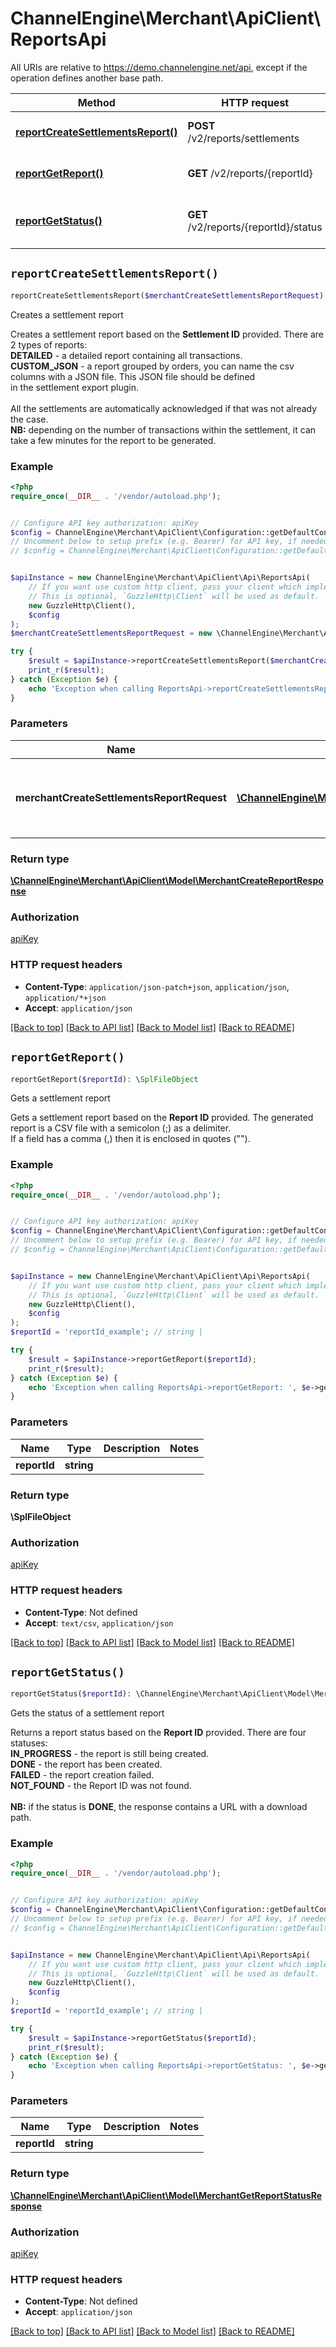 # ChannelEngine\Merchant\ApiClient\ReportsApi

All URIs are relative to https://demo.channelengine.net/api, except if the operation defines another base path.

| Method | HTTP request | Description |
| ------------- | ------------- | ------------- |
| [**reportCreateSettlementsReport()**](ReportsApi.md#reportCreateSettlementsReport) | **POST** /v2/reports/settlements | Creates a settlement report |
| [**reportGetReport()**](ReportsApi.md#reportGetReport) | **GET** /v2/reports/{reportId} | Gets a settlement report |
| [**reportGetStatus()**](ReportsApi.md#reportGetStatus) | **GET** /v2/reports/{reportId}/status | Gets the status of a settlement report |


## `reportCreateSettlementsReport()`

```php
reportCreateSettlementsReport($merchantCreateSettlementsReportRequest): \ChannelEngine\Merchant\ApiClient\Model\MerchantCreateReportResponse
```

Creates a settlement report

Creates a settlement report based on the **Settlement ID** provided. There are 2 types of reports:<br />**DETAILED** - a detailed report containing all transactions.<br />**CUSTOM_JSON** - a report grouped by orders, you can name the csv columns with a JSON file. This JSON file should be defined<br />in the settlement export plugin.<br /> <br />All the settlements are automatically acknowledged if that was not already the case.<br />**NB:** depending on the number of transactions within the settlement, it can take a few minutes for the report to be generated.

### Example

```php
<?php
require_once(__DIR__ . '/vendor/autoload.php');


// Configure API key authorization: apiKey
$config = ChannelEngine\Merchant\ApiClient\Configuration::getDefaultConfiguration()->setApiKey('apikey', 'YOUR_API_KEY');
// Uncomment below to setup prefix (e.g. Bearer) for API key, if needed
// $config = ChannelEngine\Merchant\ApiClient\Configuration::getDefaultConfiguration()->setApiKeyPrefix('apikey', 'Bearer');


$apiInstance = new ChannelEngine\Merchant\ApiClient\Api\ReportsApi(
    // If you want use custom http client, pass your client which implements `GuzzleHttp\ClientInterface`.
    // This is optional, `GuzzleHttp\Client` will be used as default.
    new GuzzleHttp\Client(),
    $config
);
$merchantCreateSettlementsReportRequest = new \ChannelEngine\Merchant\ApiClient\Model\MerchantCreateSettlementsReportRequest(); // \ChannelEngine\Merchant\ApiClient\Model\MerchantCreateSettlementsReportRequest | To provide settlementIds and type of report DETAILED or CUSTOM_JSON.

try {
    $result = $apiInstance->reportCreateSettlementsReport($merchantCreateSettlementsReportRequest);
    print_r($result);
} catch (Exception $e) {
    echo 'Exception when calling ReportsApi->reportCreateSettlementsReport: ', $e->getMessage(), PHP_EOL;
}
```

### Parameters

| Name | Type | Description  | Notes |
| ------------- | ------------- | ------------- | ------------- |
| **merchantCreateSettlementsReportRequest** | [**\ChannelEngine\Merchant\ApiClient\Model\MerchantCreateSettlementsReportRequest**](../Model/MerchantCreateSettlementsReportRequest.md)| To provide settlementIds and type of report DETAILED or CUSTOM_JSON. | |

### Return type

[**\ChannelEngine\Merchant\ApiClient\Model\MerchantCreateReportResponse**](../Model/MerchantCreateReportResponse.md)

### Authorization

[apiKey](../../README.md#apiKey)

### HTTP request headers

- **Content-Type**: `application/json-patch+json`, `application/json`, `application/*+json`
- **Accept**: `application/json`

[[Back to top]](#) [[Back to API list]](../../README.md#endpoints)
[[Back to Model list]](../../README.md#models)
[[Back to README]](../../README.md)

## `reportGetReport()`

```php
reportGetReport($reportId): \SplFileObject
```

Gets a settlement report

Gets a settlement report based on the **Report ID** provided. The generated report is a CSV file with a semicolon (;) as a delimiter.<br />If a field has a comma (,) then it is enclosed in quotes (\"\").

### Example

```php
<?php
require_once(__DIR__ . '/vendor/autoload.php');


// Configure API key authorization: apiKey
$config = ChannelEngine\Merchant\ApiClient\Configuration::getDefaultConfiguration()->setApiKey('apikey', 'YOUR_API_KEY');
// Uncomment below to setup prefix (e.g. Bearer) for API key, if needed
// $config = ChannelEngine\Merchant\ApiClient\Configuration::getDefaultConfiguration()->setApiKeyPrefix('apikey', 'Bearer');


$apiInstance = new ChannelEngine\Merchant\ApiClient\Api\ReportsApi(
    // If you want use custom http client, pass your client which implements `GuzzleHttp\ClientInterface`.
    // This is optional, `GuzzleHttp\Client` will be used as default.
    new GuzzleHttp\Client(),
    $config
);
$reportId = 'reportId_example'; // string | 

try {
    $result = $apiInstance->reportGetReport($reportId);
    print_r($result);
} catch (Exception $e) {
    echo 'Exception when calling ReportsApi->reportGetReport: ', $e->getMessage(), PHP_EOL;
}
```

### Parameters

| Name | Type | Description  | Notes |
| ------------- | ------------- | ------------- | ------------- |
| **reportId** | **string**|  | |

### Return type

**\SplFileObject**

### Authorization

[apiKey](../../README.md#apiKey)

### HTTP request headers

- **Content-Type**: Not defined
- **Accept**: `text/csv`, `application/json`

[[Back to top]](#) [[Back to API list]](../../README.md#endpoints)
[[Back to Model list]](../../README.md#models)
[[Back to README]](../../README.md)

## `reportGetStatus()`

```php
reportGetStatus($reportId): \ChannelEngine\Merchant\ApiClient\Model\MerchantGetReportStatusResponse
```

Gets the status of a settlement report

Returns a report status based on the **Report ID** provided. There are four statuses:<br />**IN_PROGRESS** - the report is still being created.<br />**DONE** - the report has been created.<br />**FAILED** - the report creation failed.<br />**NOT_FOUND** - the Report ID was not found.<br /> <br />**NB:** if the status is **DONE**, the response contains a URL with a download path.

### Example

```php
<?php
require_once(__DIR__ . '/vendor/autoload.php');


// Configure API key authorization: apiKey
$config = ChannelEngine\Merchant\ApiClient\Configuration::getDefaultConfiguration()->setApiKey('apikey', 'YOUR_API_KEY');
// Uncomment below to setup prefix (e.g. Bearer) for API key, if needed
// $config = ChannelEngine\Merchant\ApiClient\Configuration::getDefaultConfiguration()->setApiKeyPrefix('apikey', 'Bearer');


$apiInstance = new ChannelEngine\Merchant\ApiClient\Api\ReportsApi(
    // If you want use custom http client, pass your client which implements `GuzzleHttp\ClientInterface`.
    // This is optional, `GuzzleHttp\Client` will be used as default.
    new GuzzleHttp\Client(),
    $config
);
$reportId = 'reportId_example'; // string | 

try {
    $result = $apiInstance->reportGetStatus($reportId);
    print_r($result);
} catch (Exception $e) {
    echo 'Exception when calling ReportsApi->reportGetStatus: ', $e->getMessage(), PHP_EOL;
}
```

### Parameters

| Name | Type | Description  | Notes |
| ------------- | ------------- | ------------- | ------------- |
| **reportId** | **string**|  | |

### Return type

[**\ChannelEngine\Merchant\ApiClient\Model\MerchantGetReportStatusResponse**](../Model/MerchantGetReportStatusResponse.md)

### Authorization

[apiKey](../../README.md#apiKey)

### HTTP request headers

- **Content-Type**: Not defined
- **Accept**: `application/json`

[[Back to top]](#) [[Back to API list]](../../README.md#endpoints)
[[Back to Model list]](../../README.md#models)
[[Back to README]](../../README.md)
